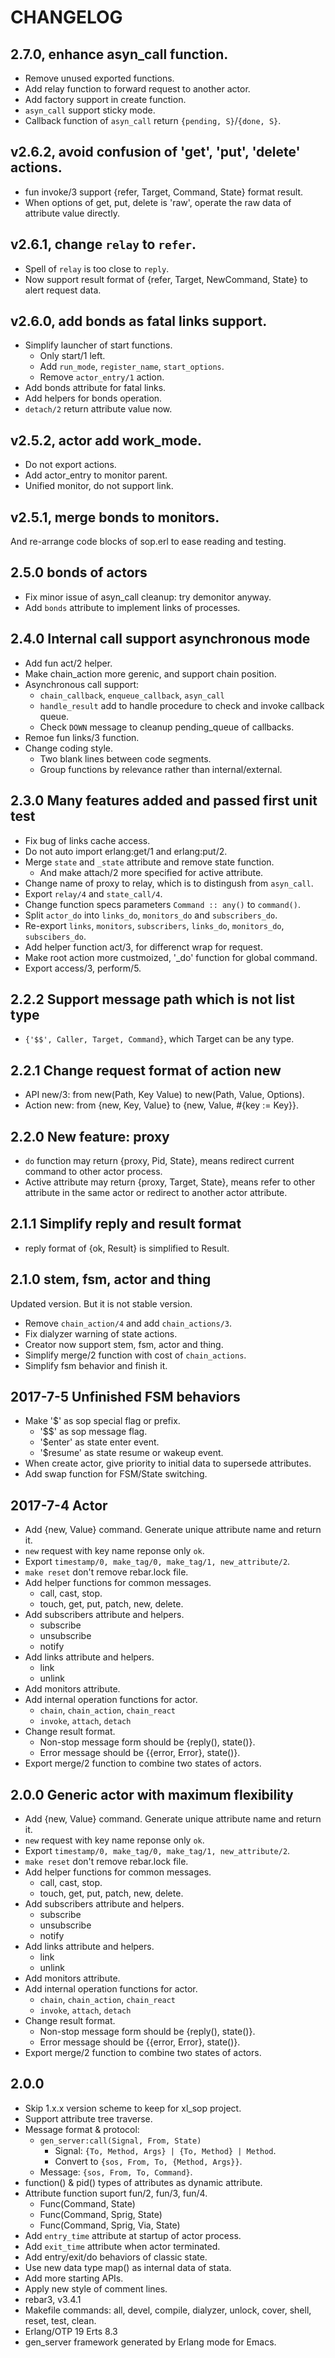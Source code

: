 CHANGELOG
=========

2.7.0, enhance asyn_call function.
----------------------------------

- Remove unused exported functions.
- Add relay function to forward request to another actor.
- Add factory support in create function.
- `asyn_call` support sticky mode.
- Callback function of `asyn_call` return `{pending, S}`/`{done, S}`.

v2.6.2, avoid confusion of 'get', 'put', 'delete' actions.
----------------------------------------------------------

- fun invoke/3 support {refer, Target, Command, State} format result.
- When options of get, put, delete is 'raw', operate the raw data of attribute
  value directly.

v2.6.1, change `relay` to `refer`.
----------------------------------

- Spell of `relay` is too close to `reply`. 
- Now support result format of {refer, Target, NewCommand, State} to alert
  request data.

v2.6.0, add bonds as fatal links support.
-----------------------------------------

- Simplify launcher of start functions.
  - Only start/1 left.
  - Add `run_mode`, `register_name`, `start_options`.
  - Remove `actor_entry/1` action.
- Add bonds attribute for fatal links.
- Add helpers for bonds operation.
- `detach/2` return attribute value now.

v2.5.2, actor add work_mode.
----------------------------

- Do not export actions.
- Add actor_entry to monitor parent.
- Unified monitor, do not support link.

v2.5.1, merge bonds to monitors.
--------------------------------

And re-arrange code blocks of sop.erl to ease reading and testing.

2.5.0 bonds of actors
---------------------

- Fix minor issue of asyn_call cleanup: try demonitor anyway.
- Add `bonds` attribute to implement links of processes.

2.4.0 Internal call support asynchronous mode
---------------------------------------------

- Add fun act/2 helper.
- Make chain_action more gerenic, and support chain position.
- Asynchronous call support:
  - `chain_callback`, `enqueue_callback`, `asyn_call`
  - `handle_result` add to handle procedure to check and invoke callback queue.
  - Check `DOWN` message to cleanup pending_queue of callbacks.
- Remoe fun links/3 function.
- Change coding style.
  - Two blank lines between code segments.
  - Group functions by relevance rather than internal/external.

2.3.0 Many features added and passed first unit test
----------------------------------------------------

- Fix bug of links cache access.
- Do not auto import erlang:get/1 and erlang:put/2.
- Merge `state` and `_state` attribute and remove state function.
  - And make attach/2 more specified for active attribute.
- Change name of proxy to relay, which is to distingush from `asyn_call`.
- Export `relay/4` and `state_call/4`.
- Change function specs parameters `Command :: any()` to `command()`.
- Split `actor_do` into `links_do`, `monitors_do` and `subscribers_do`.
- Re-export `links`, `monitors`, `subscribers`, `links_do`, `monitors_do`,
  `subscibers_do`.
- Add helper function act/3, for differenct wrap for request.
- Make root action more custmoized, '_do' function for global command.
- Export access/3, perform/5.

2.2.2 Support message path which is not list type
------------------------------------------------

- `{'$$', Caller, Target, Command}`, which Target can be any type.

2.2.1 Change request format of action new
-----------------------------------------

- API new/3: from new(Path, Key Value) to new(Path, Value, Options).
- Action new: from {new, Key, Value} to {new, Value, #{key := Key}}.

2.2.0 New feature: proxy
------------------------

- `do` function may return {proxy, Pid, State}, means redirect current command
  to other actor process.
- Active attribute may return {proxy, Target, State}, means refer to other
  attribute in the same actor or redirect to another actor attribute.

2.1.1 Simplify reply and result format
--------------------------------------

- reply format of {ok, Result} is simplified to Result.

2.1.0 stem, fsm, actor and thing
--------------------------------

Updated version. But it is not stable version.

- Remove `chain_action/4` and add `chain_actions/3`.
- Fix dialyzer warning of state actions.
- Creator now support stem, fsm, actor and thing.
- Simplify merge/2 function with cost of `chain_actions`.
- Simplify fsm behavior and finish it.

2017-7-5 Unfinished FSM behaviors
---------------------------------

- Make '$' as sop special flag or prefix.
  - '$$' as sop message flag.
  - '$enter' as state enter event.
  - '$resume' as state resume or wakeup event.
- When create actor, give priority to initial data to supersede attributes.
- Add swap function for FSM/State switching.


2017-7-4 Actor
--------------

- Add {new, Value} command. Generate unique attribute name and return it.
- `new` request with key name reponse only `ok`.
- Export `timestamp/0, make_tag/0, make_tag/1, new_attribute/2`.
- `make reset` don't remove rebar.lock file.
- Add helper functions for common messages.
  - call, cast, stop.
  - touch, get, put, patch, new, delete.
- Add subscribers attribute and helpers.
  - subscribe
  - unsubscribe
  - notify
- Add links attribute and helpers.
  - link
  - unlink
- Add monitors attribute.
- Add internal operation functions for actor.
  - `chain`, `chain_action`, `chain_react`
  - `invoke`, `attach`, `detach`
- Change result format.
  - Non-stop message form should be {reply(), state()}.
  - Error message should be {{error, Error}, state()}.
- Export merge/2 function to combine two states of actors.


2.0.0 Generic actor with maximum flexibility
--------------------------------------------

- Add {new, Value} command. Generate unique attribute name and return it.
- `new` request with key name reponse only `ok`.
- Export `timestamp/0, make_tag/0, make_tag/1, new_attribute/2`.
- `make reset` don't remove rebar.lock file.
- Add helper functions for common messages.
  - call, cast, stop.
  - touch, get, put, patch, new, delete.
- Add subscribers attribute and helpers.
  - subscribe
  - unsubscribe
  - notify
- Add links attribute and helpers.
  - link
  - unlink
- Add monitors attribute.
- Add internal operation functions for actor.
  - `chain`, `chain_action`, `chain_react`
  - `invoke`, `attach`, `detach`
- Change result format.
  - Non-stop message form should be {reply(), state()}.
  - Error message should be {{error, Error}, state()}.
- Export merge/2 function to combine two states of actors.


2.0.0
-----

- Skip 1.x.x version scheme to keep for xl_sop project.
- Support attribute tree traverse.
- Message format & protocol:
  - `gen_server:call(Signal, From, State)`
    - Signal: `{To, Method, Args} | {To, Method} | Method`.
    - Convert to `{sos, From, To, {Method, Args}}`.
  - Message: `{sos, From, To, Command}`.
- function() & pid() types of attributes as dynamic attribute.
- Attribute function suport fun/2, fun/3, fun/4.
  - Func(Command, State)
  - Func(Command, Sprig, State)
  - Func(Command, Sprig, Via, State)
- Add `entry_time` attribute at startup of actor process.
- Add `exit_time` attribute when actor terminated.
- Add entry/exit/do behaviors of classic state.
- Use new data type map() as internal data of stata.
- Add more starting APIs.
- Apply new style of comment lines.
- rebar3, v3.4.1
- Makefile commands: all, devel, compile, dialyzer, unlock, cover, shell, reset,
  test, clean.
- Erlang/OTP 19 Erts 8.3
- gen_server framework generated by Erlang mode for Emacs.
